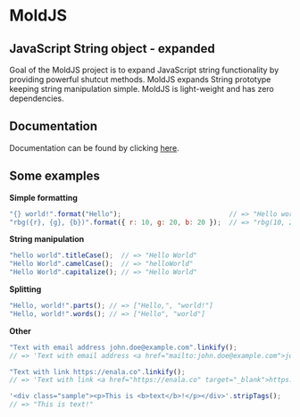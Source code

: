 # MoldJS

## JavaScript String object - expanded

Goal of the MoldJS project is to expand JavaScript string functionality by providing powerful shutcut methods. MoldJS expands String prototype keeping string manipulation simple. MoldJS is light-weight and has zero dependencies.

## Documentation

Documentation can be found by clicking [here](https://github.com/juhoen/moldjs/blob/master/DOCS.md).

## Some examples

**Simple formatting**

```js
"{} world!".format("Hello");                           // => "Hello world"
"rbg({r}, {g}, {b})".format({ r: 10, g: 20, b: 20 });  // => "rbg(10, 20, 30);"
```

**String manipulation**

```js
"hello world".titleCase();  // => "Hello World"
"Hello World".camelCase();  // => "helloWorld"
"Hello World".capitalize(); // => "Hello World"
```

**Splitting**

```js
"Hello, world!".parts(); // => ["Hello,", "world!"]
"Hello, world!".words(); // => ["Hello", "world"]
```

**Other**

```js
"Text with email address john.doe@example.com".linkify();
// => 'Text with email address <a href="mailto:john.doe@example.com">john.doe@example.com</a>'

"Text with link https://enala.co".linkify();
// => 'Text with link <a href="https://enala.co" target="_blank">https://enala.co</a>'

'<div class="sample"><p>This is <b>text</b>!</p></div>'.stripTags();
// => "This is text!"
```
